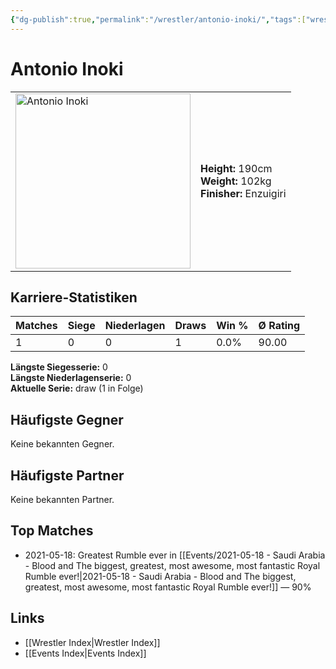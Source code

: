 ```yaml
---
{"dg-publish":true,"permalink":"/wrestler/antonio-inoki/","tags":["wrestler"],"noteIcon":"","created":"2025-08-11T09:33:17.574+02:00"}
---
```



# Antonio Inoki

<table>
<tr>
<td><img src="Antonio Inoki.png" width="280" alt="Antonio Inoki"></td>
<td>
<b>Height:</b> 190cm<br>
<b>Weight:</b> 102kg<br>
<b>Finisher:</b> Enzuigiri<br>
</td>
</tr>
</table>

## Karriere-Statistiken

| Matches | Siege | Niederlagen | Draws | Win % | Ø Rating |
|---------|-------|-------------|-------|-------|-----------|
| 1 | 0 | 0 | 1 | 0.0% | 90.00 |

**Längste Siegesserie:** 0<br>**Längste Niederlagenserie:** 0<br>**Aktuelle Serie:** draw (1 in Folge)


## Häufigste Gegner
Keine bekannten Gegner.

## Häufigste Partner
Keine bekannten Partner.

## Top Matches
- 2021-05-18: Greatest Rumble ever in [[Events/2021-05-18 - Saudi Arabia - Blood and The biggest, greatest, most awesome, most fantastic Royal Rumble ever!\|2021-05-18 - Saudi Arabia - Blood and The biggest, greatest, most awesome, most fantastic Royal Rumble ever!]] — 90%

## Links
- [[Wrestler Index\|Wrestler Index]]
- [[Events Index\|Events Index]]
